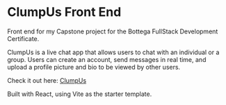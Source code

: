 # ClumpUs Front End

Front end for my Capstone project for the Bottega FullStack Development Certificate.

ClumpUs is a live chat app that allows users to chat with an individual or a group. Users can create an account, send messages in real time, and upload a profile picture and bio to be viewed by other users.

Check it out here: [ClumpUs](https://bottega-capstone-client.vercel.app/home)

Built with React, using Vite as the starter template. 
